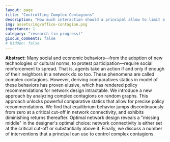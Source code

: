 ```yaml
---
layout: page
title: "Controlling Complex Contagions"
description: "How much interaction should a principal allow to limit a harmful contagion?<br>With Alastair Langtry."
img: assets/img/office-contagion.png
importance: 1
category: "research (in progress)"
giscus_comments: false
# hidden: false
---
```


**Abstract:** Many social and economic behaviors—from the adoption of new technologies or cultural norms, to protest participation—require social reinforcement to spread. That is, agents take an action if and only if enough of their neighbors in a network do so too. These phenomena are called complex contagions. However, deriving comparatives statics in model of these behaviors has proven elusive, which has rendered policy recommendations for network design intractable. We introduce a new approach by analyzing complex contagions on random graphs. This approach unlocks powerful comparative statics that allow for precise policy recommendations. We find that equilibrium behavior jumps discontinuously from zero at a critical cut-off in network connectivity, and exhibits diminishing returns thereafter. Optimal network design reveals a "missing middle" in the designer's optimal choice: network connectivity is either set at the critical cut-off or substantially above it. Finally, we discuss a number of interventions that a principal can use to control complex contagions.
